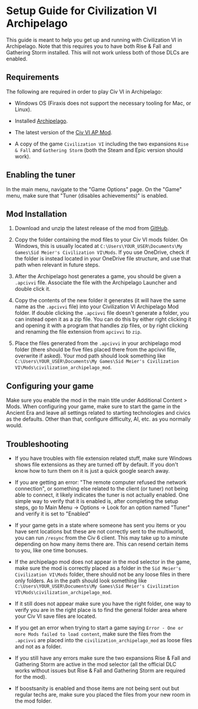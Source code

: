 # Setup Guide for Civilization VI Archipelago

This guide is meant to help you get up and running with Civilization VI in Archipelago. Note that this requires you to have both Rise & Fall and Gathering Storm installed. This will not work unless both of those DLCs are enabled.

## Requirements

The following are required in order to play Civ VI in Archipelago:

- Windows OS (Firaxis does not support the necessary tooling for Mac, or Linux).

- Installed [Archipelago](https://github.com/ArchipelagoMW/Archipelago/releases).

- The latest version of the [Civ VI AP Mod](https://github.com/hesto2/civilization_archipelago_mod/releases/latest).

- A copy of the game `Civilization VI` including the two expansions `Rise & Fall` and `Gathering Storm` (both the Steam and Epic version should work).

## Enabling the tuner

In the main menu, navigate to the "Game Options" page. On the "Game" menu, make sure that "Tuner (disables achievements)" is enabled.

## Mod Installation

1. Download and unzip the latest release of the mod from [GitHub](https://github.com/hesto2/civilization_archipelago_mod/releases/latest).

2. Copy the folder containing the mod files to your Civ VI mods folder. On Windows, this is usually located at `C:\Users\YOUR_USER\Documents\My Games\Sid Meier's Civilization VI\Mods`. If you use OneDrive, check if the folder is instead located in your OneDrive file structure, and use that path when relevant in future steps.

3. After the Archipelago host generates a game, you should be given a `.apcivvi` file. Associate the file with the Archipelago Launcher and double click it.

4. Copy the contents of the new folder it generates (it will have the same name as the `.apcivvi` file) into your Civilization VI Archipelago Mod folder. If double clicking the `.apcivvi` file doesn't generate a folder, you can instead open it as a zip file. You can do this by either right clicking it and opening it with a program that handles zip files, or by right clicking and renaming the file extension from `apcivvi` to `zip`.

5. Place the files generated from the `.apcivvi` in your archipelago mod folder (there should be five files placed there from the apcivvi file, overwrite if asked). Your mod path should look something like `C:\Users\YOUR_USER\Documents\My Games\Sid Meier's Civilization VI\Mods\civilization_archipelago_mod`. 

## Configuring your game

Make sure you enable the mod in the main title under Additional Content > Mods. When configuring your game, make sure to start the game in the Ancient Era and leave all settings related to starting technologies and civics as the defaults. Other than that, configure difficulty, AI, etc. as you normally would.

## Troubleshooting

- If you have troubles with file extension related stuff, make sure Windows shows file extensions as they are turned off by default. If you don't know how to turn them on it is just a quick google search away.

- If you are getting an error: "The remote computer refused the network connection", or something else related to the client (or tuner) not being able to connect, it likely indicates the tuner is not actually enabled. One simple way to verify that it is enabled is, after completing the setup steps, go to Main Menu &rarr; Options &rarr; Look for an option named "Tuner" and verify it is set to "Enabled"

- If your game gets in a state where someone has sent you items or you have sent locations but these are not correctly sent to the multiworld, you can run `/resync` from the Civ 6 client. This may take up to a minute depending on how many items there are. This can resend certain items to you, like one time bonuses.

- If the archipelago mod does not appear in the mod selector in the game, make sure the mod is correctly placed as a folder in the `Sid Meier's Civilization VI\Mods` folder, there should not be any loose files in there only folders. As in the path should look something like `C:\Users\YOUR_USER\Documents\My Games\Sid Meier's Civilization VI\Mods\civilization_archipelago_mod`.

- If it still does not appear make sure you have the right folder, one way to verify you are in the right place is to find the general folder area where your Civ VI save files are located.

- If you get an error when trying to start a game saying `Error - One or more Mods failed to load content`, make sure the files from the `.apcivvi` are placed into the `civilization_archipelago_mod` as loose files and not as a folder.

- If you still have any errors make sure the two expansions Rise & Fall and Gathering Storm are active in the mod selector (all the official DLC works without issues but Rise & Fall and Gathering Storm are required for the mod).

- If boostsanity is enabled and those items are not being sent out but regular techs are, make sure you placed the files from your new room in the mod folder.
